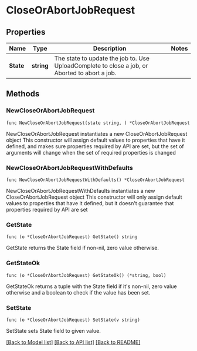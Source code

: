 # CloseOrAbortJobRequest

## Properties

Name | Type | Description | Notes
------------ | ------------- | ------------- | -------------
**State** | **string** | The state to update the job to. Use UploadComplete to close a job, or Aborted to abort a job. | 

## Methods

### NewCloseOrAbortJobRequest

`func NewCloseOrAbortJobRequest(state string, ) *CloseOrAbortJobRequest`

NewCloseOrAbortJobRequest instantiates a new CloseOrAbortJobRequest object
This constructor will assign default values to properties that have it defined,
and makes sure properties required by API are set, but the set of arguments
will change when the set of required properties is changed

### NewCloseOrAbortJobRequestWithDefaults

`func NewCloseOrAbortJobRequestWithDefaults() *CloseOrAbortJobRequest`

NewCloseOrAbortJobRequestWithDefaults instantiates a new CloseOrAbortJobRequest object
This constructor will only assign default values to properties that have it defined,
but it doesn't guarantee that properties required by API are set

### GetState

`func (o *CloseOrAbortJobRequest) GetState() string`

GetState returns the State field if non-nil, zero value otherwise.

### GetStateOk

`func (o *CloseOrAbortJobRequest) GetStateOk() (*string, bool)`

GetStateOk returns a tuple with the State field if it's non-nil, zero value otherwise
and a boolean to check if the value has been set.

### SetState

`func (o *CloseOrAbortJobRequest) SetState(v string)`

SetState sets State field to given value.



[[Back to Model list]](../README.md#documentation-for-models) [[Back to API list]](../README.md#documentation-for-api-endpoints) [[Back to README]](../README.md)


